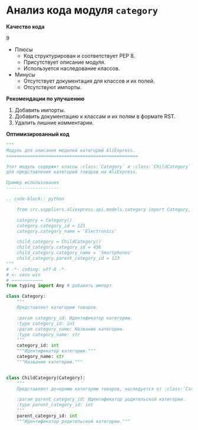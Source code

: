 # Анализ кода модуля `category`

**Качество кода**

9
 -  Плюсы
    - Код структурирован и соответствует PEP 8.
    - Присутствует описание модуля.
    - Используется наследование классов.
 -  Минусы
    - Отсутствует документация для классов и их полей.
    - Отсутствуют импорты.

**Рекомендации по улучшению**

1.  Добавить импорты.
2.  Добавить документацию к классам и их полям в формате RST.
3.  Удалить лишние комментарии.

**Оптимизированный код**

```python
"""
Модуль для описания моделей категорий AliExpress.
==================================================

Этот модуль содержит классы :class:`Category` и :class:`ChildCategory`
для представления категорий товаров на AliExpress.

Пример использования
--------------------

.. code-block:: python

    from src.suppliers.aliexpress.api.models.category import Category, ChildCategory

    category = Category()
    category.category_id = 123
    category.category_name = 'Electronics'

    child_category = ChildCategory()
    child_category.category_id = 456
    child_category.category_name = 'Smartphones'
    child_category.parent_category_id = 123
"""
# -*- coding: utf-8 -*-
# <- venv win
# ~~~~~~~~~~~~
from typing import Any # добавить импорт

class Category:
    """
    Представляет категорию товаров.

    :param category_id: Идентификатор категории.
    :type category_id: int
    :param category_name: Название категории.
    :type category_name: str
    """
    category_id: int
    """Идентификатор категории."""
    category_name: str
    """Название категории."""


class ChildCategory(Category):
    """
    Представляет дочернюю категорию товаров, наследуется от :class:`Category`.

    :param parent_category_id: Идентификатор родительской категории.
    :type parent_category_id: int
    """
    parent_category_id: int
    """Идентификатор родительской категории."""
```
